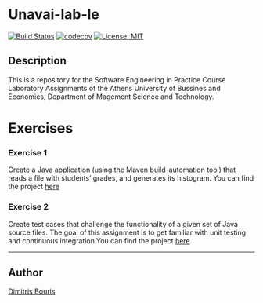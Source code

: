 # Unavai-lab-le
[![Build Status](https://app.travis-ci.com/dbouris/unavai-lab-le.svg?token=EcaweQJuNrz4MSbAx5Me&branch=development)](https://app.travis-ci.com/dbouris/unavai-lab-le)
[![codecov](https://codecov.io/gh/dbouris/unavai-lab-le/branch/dev2/graph/badge.svg?token=GVZL6ZI05H)](https://codecov.io/gh/dbouris/unavai-lab-le)
[![License: MIT](https://img.shields.io/badge/License-MIT-yellow.svg)](https://opensource.org/licenses/MIT)

## Description
This is a repository for the Software Engineering in Practice Course Laboratory Assignments of the Athens University of Bussines and Economics, Department of Magement Science and Technology.


# Exercises
### Exercise 1
Create a Java application (using the Maven build-automation tool) that reads a file with students’ grades, and generates its histogram. You can find the project [here](https://github.com/dbouris/unavai-lab-le/tree/development/gradeshistogram)

### Exercise 2
Create test cases that challenge the functionality of a given set of Java source files. The goal of this assignment is to get familiar with unit testing and continuous integration.You can find the project [here](https://github.com/dbouris/unavai-lab-le/tree/development/unittesting)

---

## Author 
[Dimitris Bouris](https://github.com/dbouris)